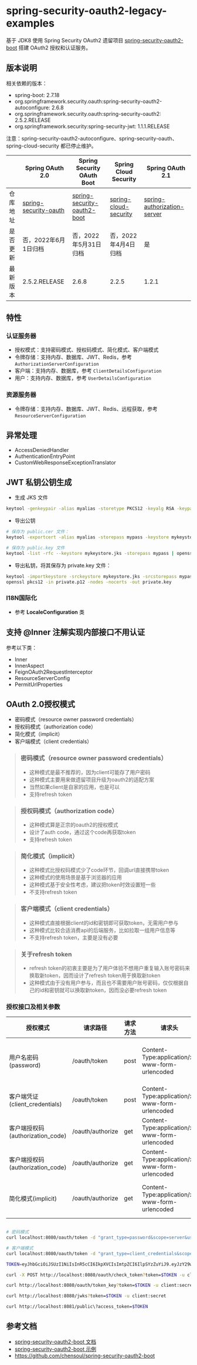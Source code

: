 # spring-security-oauth2-legacy-examples

基于 JDK8 使用 Spring Security OAuth2
遗留项目 [spring-security-oauth2-boot](https://github.com/spring-attic/spring-security-oauth2-boot) 搭建 OAuth2 授权和认证服务。

## 版本说明

相关依赖的版本：

- spring-boot: 2.7.18
- org.springframework.security.oauth:spring-security-oauth2-autoconfigure: 2.6.8
- org.springframework.security.oauth:spring-security-oauth2: 2.5.2.RELEASE
- org.springframework.security:spring-security-jwt: 1.1.1.RELEASE

注意：spring-security-oauth2-autoconfigure、spring-security-oauth、spring-cloud-security 都已停止维护。

|      | Spring OAuth 2.0                                                               | Spring Security OAuth Boot                                                                 | Spring Cloud Security                                                          | Spring OAuth 2.1                                                                              |
|------|--------------------------------------------------------------------------------|--------------------------------------------------------------------------------------------|--------------------------------------------------------------------------------|-----------------------------------------------------------------------------------------------|
| 仓库地址 | [spring-security-oauth](https://github.com/spring-attic/spring-security-oauth) | [spring-security-oauth2-boot](https://github.com/spring-attic/spring-security-oauth2-boot) | [spring-cloud-security](https://github.com/spring-attic/spring-cloud-security) | [spring-authorization-server](https://github.com/spring-projects/spring-authorization-server) |
| 是否更新 | 否，2022年6月1日归档                                                                  | 否，2022年5月31日归档                                                                             | 否，2022年4月4日归档                                                                  | 是                                                                                             |
| 最新版本 | 2.5.2.RELEASE                                                                  | 2.6.8                                                                                      | 2.2.5                                                                          | 1.2.1                                                                                         |

## 特性

### 认证服务器

- 授权模式：支持密码模式、授权码模式、简化模式、客户端模式
- 令牌存储：支持内存、数据库、JWT、Redis，参考 `AuthorizationServerConfiguration`
- 客户端：支持内存、数据库，参考 `ClientDetailsConfiguration`
- 用户：支持内存、数据库，参考 `UserDetailsConfiguration`

### 资源服务器

- 令牌存储：支持内存、数据库、JWT、Redis、远程获取，参考 `ResourceServerConfiguration`

## 异常处理

- AccessDeniedHandler
- AuthenticationEntryPoint
- CustomWebResponseExceptionTranslator

## JWT 私钥公钥生成

- 生成 JKS 文件

```bash
keytool -genkeypair -alias myalias -storetype PKCS12 -keyalg RSA -keypass mypass -keystore mykeystore.jks -storepass mypass -validity 3650
```

- 导出公钥

```bash
# 保存为 public.cer 文件：
keytool -exportcert -alias myalias -storepass mypass -keystore mykeystore.jks -file public.cer

# 保存为 public.key 文件
keytool -list -rfc --keystore mykeystore.jks -storepass mypass | openssl x509 -inform pem -pubkey > public.key
```

- 导出私钥，将其保存为 private.key 文件：

```bash
keytool -importkeystore -srckeystore mykeystore.jks -srcstorepass mypass -destkeystore private.p12 -deststoretype PKCS12 -deststorepass mypass -destkeypass mypass
openssl pkcs12 -in private.p12 -nodes -nocerts -out private.key
```

### I18N国际化

- 参考 **LocaleConfiguration** 类

## 支持 @Inner 注解实现内部接口不用认证

参考以下类：

- Inner
- InnerAspect
- FeignOAuth2RequestInterceptor
- ResourceServerConfig
- PermitUrlProperties

## OAuth 2.0授权模式

- 密码模式（resource owner password credentials）
- 授权码模式（authorization code）
- 简化模式（implicit）
- 客户端模式（client credentials）

> ### 密码模式（resource owner password credentials）
> - 这种模式是最不推荐的，因为client可能存了用户密码
> - 这种模式主要用来做遗留项目升级为oauth2的适配方案
> - 当然如果client是自家的应用，也是可以
> - 支持refresh token

> ### 授权码模式（authorization code）
> - 这种模式算是正宗的oauth2的授权模式
> - 设计了auth code，通过这个code再获取token
> - 支持refresh token

> ### 简化模式（implicit）
> - 这种模式比授权码模式少了code环节，回调url直接携带token
> - 这种模式的使用场景是基于浏览器的应用
> - 这种模式基于安全性考虑，建议把token时效设置短一些
> - 不支持refresh token

> ### 客户端模式（client credentials）
> - 这种模式直接根据client的id和密钥即可获取token，无需用户参与
> - 这种模式比较合适消费api的后端服务，比如拉取一组用户信息等
> - 不支持refresh token，主要是没有必要

> ### 关于refresh token
> - refresh token的初衷主要是为了用户体验不想用户重复输入账号密码来换取新token，因而设计了refresh token用于换取新token
> - 这种模式由于没有用户参与，而且也不需要用户账号密码，仅仅根据自己的id和密钥就可以换取新token，因而没必要refresh token

### 授权接口及相关参数

| 授权模式                       | 请求路径             | 请求方法 | 请求头                                            | 请求参数                                                                                                                       |
|----------------------------|------------------|------|------------------------------------------------|----------------------------------------------------------------------------------------------------------------------------|
| 用户名密码(password)            | /oauth/token     | post | Content-Type:application/x-www-form-urlencoded | grant_type:password<br/>username:user<br/>password:password<br/>scope:server<br/>client_id:client<br/>client_secret:secret |
| 客户端凭证(client_credentials)  | /oauth/token     | post | Content-Type:application/x-www-form-urlencoded | grant_type:client_credentials<br/>scope:userinfo resource<br/>client_id:client<br/>client_secret:secret                    |
| 客户端授权码(authorization_code) | /oauth/authorize | get  | Content-Type:application/x-www-form-urlencoded | response_type=code&scope=server&client_id=client&redirect_uri=https://www.taobao.com                                       |
| 客户端授权码(authorization_code) | /oauth/authorize | get  | Content-Type:application/x-www-form-urlencoded | response_type:authorization_code<br/>code:gE3Eka<br/>redirect_uri:https://www.jd.com<br/>scope:server                      |
| 简化模式(implicit)             | /oauth/authorize | get  | Content-Type:application/x-www-form-urlencoded | response_type:token<br/>client_id:client<br/>redirect_uri:https://www.jd.com<br/>scope:server <br/>state:123456            |

```bash

# 密码模式
curl localhost:8080/oauth/token -d "grant_type=password&scope=server&username=user&password=password" -u client:secret

# 客户端模式
curl localhost:8080/oauth/token -d "grant_type=client_credentials&scope=server" -u client:secret

TOKEN=eyJhbGciOiJSUzI1NiIsInR5cCI6IkpXVCIsImtpZCI6IlpSYzZuYiJ9.eyJzY29wZSI6WyJzZXJ2ZXIiXSwiZXhwIjoxNzAzNjA4MzU3LCJhdXRob3JpdGllcyI6WyJodHRwOi8vbG9jYWxob3N0OjgwMTAvIl0sImp0aSI6Ii1iLVdwVWFOaGVaMF9BSHF0emNJZkRZSTR4WSIsImNsaWVudF9pZCI6ImNsaWVudCJ9.dUhtrilgkYZe5l-Sesbf-7M6R9MIXw81ZoTU6un5dVtJN7pU1WTliUjK1zQXX3G01YUDN9Kab1twlEgYmUq4_ekJ5vFH-SHz6fgmnhYwe78cybgbS5cUrtYNmXaNfUE_CvsPu0tCuX6n02Kq2PYEhIzIAMnW0OXhKRMZfMuE49o5pT3bRAlNrbAte7SF1bz2gEzjaB7La3qs8X_lg8nByALrOixskpMLUNCKJ8hO_8MCCrJNmaErWQhQdtvHpgssUcG1v3MXCQ12uG3-Ea2GoL2pL4ZDPQJ_r8_GRdyRIoU6yJ7oZkAP_7CTaPd9PbMvSPAvxJVmBUp7BenGkwWINA

curl -X POST http://localhost:8080/oauth/check_token?token=$TOKEN -u client:secret

curl http://localhost:8080/oauth/token_key?token=$TOKEN -u client:secret

curl http://localhost:8080/jwks?token=$TOKEN -u client:secret

curl http://localhost:8081/public\?access_token=$TOKEN
```
## 参考文档

- [spring-security-oauth2-boot 文档](https://docs.spring.io/spring-security-oauth2-boot/docs/current/reference/html5/)
- [spring-security-oauth2-boot 示例](https://github.com/spring-attic/spring-security-oauth2-boot/tree/main/samples)
- https://github.com/chensoul/spring-security-oauth2-boot